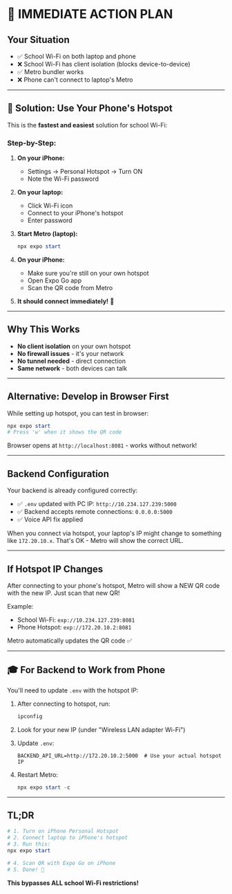 # 🎯 IMMEDIATE ACTION PLAN

## Your Situation
- ✅ School Wi-Fi on both laptop and phone
- ❌ School Wi-Fi has client isolation (blocks device-to-device)
- ✅ Metro bundler works
- ❌ Phone can't connect to laptop's Metro

---

## 🚀 Solution: Use Your Phone's Hotspot

This is the **fastest and easiest** solution for school Wi-Fi:

### Step-by-Step:

1. **On your iPhone:**
   - Settings → Personal Hotspot → Turn ON
   - Note the Wi-Fi password

2. **On your laptop:**
   - Click Wi-Fi icon
   - Connect to your iPhone's hotspot
   - Enter password

3. **Start Metro (laptop):**
   ```powershell
   npx expo start
   ```

4. **On your iPhone:**
   - Make sure you're still on your own hotspot
   - Open Expo Go app
   - Scan the QR code from Metro

5. **It should connect immediately!** 🎉

---

## Why This Works

- **No client isolation** on your own hotspot
- **No firewall issues** - it's your network
- **No tunnel needed** - direct connection
- **Same network** - both devices can talk

---

## Alternative: Develop in Browser First

While setting up hotspot, you can test in browser:

```powershell
npx expo start
# Press 'w' when it shows the QR code
```

Browser opens at `http://localhost:8081` - works without network!

---

## Backend Configuration

Your backend is already configured correctly:

- ✅ `.env` updated with PC IP: `http://10.234.127.239:5000`
- ✅ Backend accepts remote connections: `0.0.0.0:5000`
- ✅ Voice API fix applied

When you connect via hotspot, your laptop's IP might change to something like `172.20.10.x`. That's OK - Metro will show the correct URL.

---

## If Hotspot IP Changes

After connecting to your phone's hotspot, Metro will show a NEW QR code with the new IP. Just scan that new QR!

Example:
- School Wi-Fi: `exp://10.234.127.239:8081`
- Phone Hotspot: `exp://172.20.10.2:8081`

Metro automatically updates the QR code ✅

---

## 🎓 For Backend to Work from Phone

You'll need to update `.env` with the hotspot IP:

1. After connecting to hotspot, run:
   ```powershell
   ipconfig
   ```

2. Look for your new IP (under "Wireless LAN adapter Wi-Fi")

3. Update `.env`:
   ```env
   BACKEND_API_URL=http://172.20.10.2:5000  # Use your actual hotspot IP
   ```

4. Restart Metro:
   ```powershell
   npx expo start -c
   ```

---

## TL;DR

```powershell
# 1. Turn on iPhone Personal Hotspot
# 2. Connect laptop to iPhone's hotspot
# 3. Run this:
npx expo start

# 4. Scan QR with Expo Go on iPhone
# 5. Done! 🎉
```

**This bypasses ALL school Wi-Fi restrictions!**

